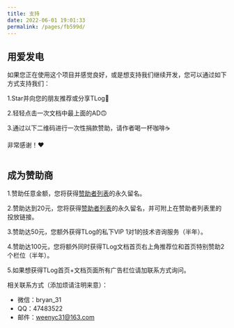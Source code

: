 ```yaml
---
title: 支持
date: 2022-06-01 19:01:33
permalink: /pages/fb599d/
---
```


## 用爱发电

如果您正在使用这个项目并感觉良好，或是想支持我们继续开发，您可以通过如下方式支持我们：

1.Star并向您的朋友推荐或分享TLog🚀

2.轻轻点击一次文档中最上面的AD🙃

3.通过以下二维码进行一次性捐款赞助，请作者喝一杯咖啡☕️

非常感谢！❤️

<img :src="$withBase('/img/support.png')" style="zoom: 40%" class="no-zoom">

## 成为赞助商

1.赞助任意金额，您将获得[赞助者列表](/pages/b52ac5/)的永久留名。

2.赞助达到20元，您将获得[赞助者列表](/pages/b52ac5/)的永久留名，并可附上在赞助者列表里的投放链接。

3.赞助达50元，您额外获得TLog的私下VIP 1对1的技术咨询服务（半年）。

4.赞助达100元，您将额外同时获得TLog文档首页右上角推荐位和首页特别赞助2个栏位（半年）。

5.如果想获得TLog首页+文档页面所有广告栏位请加联系方式询问。

相关联系方式（添加烦请注明来意）：
* 微信：bryan_31
* QQ：47483522
* 邮件：weenyc31@163.com